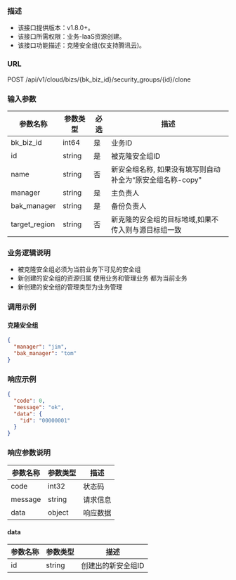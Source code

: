 ### 描述

- 该接口提供版本：v1.8.0+。
- 该接口所需权限：业务-IaaS资源创建。
- 该接口功能描述：克隆安全组(仅支持腾讯云)。

### URL

POST /api/v1/cloud/bizs/{bk_biz_id}/security_groups/{id}/clone

### 输入参数

| 参数名称          | 参数类型   | 必选 | 描述                                |
|---------------|--------|----|-----------------------------------|
| bk_biz_id     | int64  | 是  | 业务ID                              |
| id            | string | 是  | 被克隆安全组ID                          |
| name          | string | 否  | 新安全组名称, 如果没有填写则自动补全为“原安全组名称-copy" |
| manager       | string | 是  | 主负责人                              |
| bak_manager   | string | 是  | 备份负责人                             |
| target_region | string | 否  | 新克隆的安全组的目标地域,如果不传入则与源目标组一致        |

### 业务逻辑说明

- 被克隆安全组必须为当前业务下可见的安全组
- 新创建的安全组的资源归属 使用业务和管理业务 都为当前业务
- 新创建的安全组的管理类型为业务管理

### 调用示例

#### 克隆安全组

```json
{
  "manager": "jim",
  "bak_manager": "tom"
}
```

### 响应示例

```json
{
  "code": 0,
  "message": "ok",
  "data": {
    "id": "00000001"
  }
}
```

### 响应参数说明

| 参数名称    | 参数类型   | 描述   |
|---------|--------|------|
| code    | int32  | 状态码  |
| message | string | 请求信息 |
| data    | object | 响应数据 |

#### data

| 参数名称 | 参数类型   | 描述         |
|------|--------|------------|
| id   | string | 创建出的新安全组ID |
